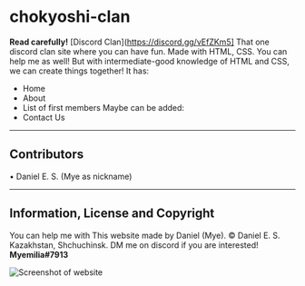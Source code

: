 # chokyoshi-clan
**Read carefully!**
[Discord Clan](https://discord.gg/vEfZKm5]
That one discord clan site where you can have fun. Made with HTML, CSS.
You can help me as well! But with intermediate-good knowledge of HTML and CSS, we can create things together!
It has:
+ Home
+ About
+ List of first members
Maybe can be added:
+ Contact Us

---

## Contributors
• Daniel E. S. (Mye as nickname)

---

## Information, License and Copyright

You can help me with
This website made by Daniel (Mye).
© Daniel E. S. Kazakhstan, Shchuchinsk.
DM me on discord if you are interested! **Myemilia#7913**

![Screenshot of website](https://cdn.discordapp.com/attachments/415496000761757696/766577701150130186/20201016_142548.jpg)
